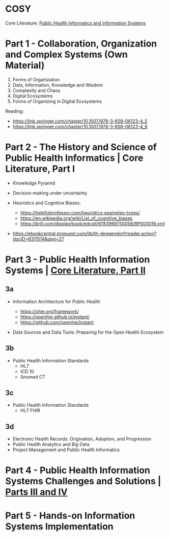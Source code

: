 # COSY

Core Literature: [Public Health Informatics and Information Systems](https://ebookcentral.proquest.com/lib/th-deggendorf/reader.action?docID=6311514)

# Part 1 - Collaboration, Organization and Complex Systems (Own Material)

1. Forms of Organization
2. Data, Information, Knowledge and Wisdom
3. Complexity and Chaos
4. Digital Ecosystems
5. Forms of Organizing in Digital Ecosystems

Reading:
- https://link.springer.com/chapter/10.1007/978-3-658-06123-4_5
- https://link.springer.com/chapter/10.1007/978-3-658-06123-4_6

# Part 2 - The History and Science of Public Health Informatics | Core Literature, Part I

- Knowledge Pyramid
- Decision-making under uncertainty
- Heuristics and Cognitive Biases:
    - https://helpfulprofessor.com/heuristics-examples-types/
    - https://en.wikipedia.org/wiki/List_of_cognitive_biases
    - https://brill.com/display/book/edcoll/9783969750056/BP000016.xml

- https://ebookcentral.proquest.com/lib/th-deggendorf/reader.action?docID=6311514&ppg=27


# Part 3 - Public Health Information Systems | [Core Literature, Part II](https://ebookcentral.proquest.com/lib/th-deggendorf/reader.action?docID=6311514&ppg=87)

## 3a
-  Information Architecture for Public Health
    - https://ohie.org/framework/
    - https://openhie.github.io/instant/
    - https://github.com/openhie/instant
      
-  Data Sources and Data Tools: Preparing for the Open Health Ecosystem

## 3b
-  Public Health Information Standards
      - HL7
      - ICD 10
      - Snomed CT
## 3c
- Public Health Information Standards
    - HL7 FHIR

## 3d
- Electronic Health Records: Origination, Adoption, and Progression
- Public Health Analytics and Big Data
- Project Management and Public Health Informatics


# Part 4 - Public Health Information Systems Challenges and Solutions | [Parts III and IV]()

# Part 5 - Hands-on Information Systems Implementation
